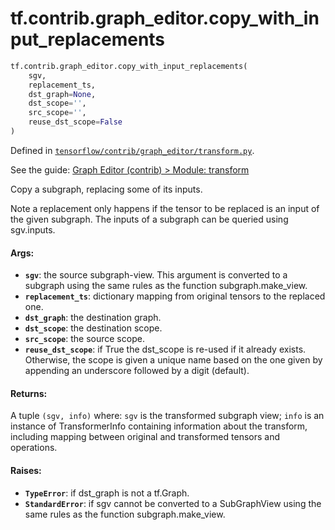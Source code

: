 <div itemscope itemtype="http://developers.google.com/ReferenceObject">
<meta itemprop="name" content="tf.contrib.graph_editor.copy_with_input_replacements" />
</div>

# tf.contrib.graph_editor.copy_with_input_replacements

``` python
tf.contrib.graph_editor.copy_with_input_replacements(
    sgv,
    replacement_ts,
    dst_graph=None,
    dst_scope='',
    src_scope='',
    reuse_dst_scope=False
)
```



Defined in [`tensorflow/contrib/graph_editor/transform.py`](https://www.tensorflow.org/code/tensorflow/contrib/graph_editor/transform.py).

See the guide: [Graph Editor (contrib) > Module: transform](../../../../../api_guides/python/contrib.graph_editor.md#Module_transform)

Copy a subgraph, replacing some of its inputs.

Note a replacement only happens if the tensor to be replaced
is an input of the given subgraph. The inputs of a subgraph can
be queried using sgv.inputs.

#### Args:

* <b>`sgv`</b>: the source subgraph-view. This argument is converted to a subgraph
    using the same rules as the function subgraph.make_view.
* <b>`replacement_ts`</b>: dictionary mapping from original tensors to the
    replaced one.
* <b>`dst_graph`</b>: the destination graph.
* <b>`dst_scope`</b>: the destination scope.
* <b>`src_scope`</b>: the source scope.
* <b>`reuse_dst_scope`</b>: if True the dst_scope is re-used if it already exists.
    Otherwise, the scope is given a unique name based on the one given
    by appending an underscore followed by a digit (default).

#### Returns:

A tuple `(sgv, info)` where:
  `sgv` is the transformed subgraph view;
  `info` is an instance of TransformerInfo containing
  information about the transform, including mapping between
  original and transformed tensors and operations.

#### Raises:

* <b>`TypeError`</b>: if dst_graph is not a tf.Graph.
* <b>`StandardError`</b>: if sgv cannot be converted to a SubGraphView using
    the same rules as the function subgraph.make_view.
